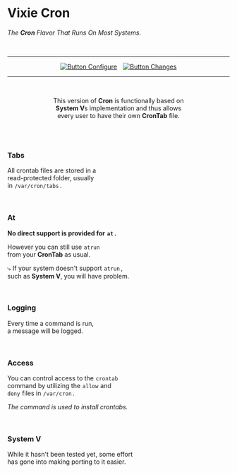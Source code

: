 
# Vixie Cron

*The **Cron** Flavor That Runs On Most Systems.*

<br>

<div align = center>

---

[![Button Configure]][Configure]  
[![Button Changes]][Changes]

---
  
<br>

This version of **Cron** is functionally based on <br>
**System V**s implementation and thus allows <br>
every user to have their own **CronTab** file.

</div>

<br>



<br>

### Tabs

All crontab files are stored in a <br>
read-protected folder, usually <br>
in `/var/cron/tabs` .

<br>

### At

**No direct support is provided for `at` .**

However you can still use `atrun` <br>
from your **CronTab** as usual.

⤷ If your system doesn't support `atrun` , <br>
such as **System V**, you will have problem.

<br>

### Logging

Every time a command is run, <br>
a message will be logged.

<br>

### Access

You can control access to the `crontab` <br>
command by utilizing the `allow` and <br>
`deny` files in `/var/cron` .

*The command is used to install crontabs.*

<br>

### System V

While it hasn't been tested yet, some effort <br>
has gone into making porting to it easier.


<!----------------------------------------------------------------------------->

[Configure]: Documentation/Configure.md
[Changes]: Documentation/Changelog.md


<!-------------------------------{ Buttons }----------------------------------->

[Button Changes]: https://img.shields.io/badge/Changelog-2478b5?style=for-the-badge
[Button Configure]: https://img.shields.io/badge/Configure-d74078?style=for-the-badge


